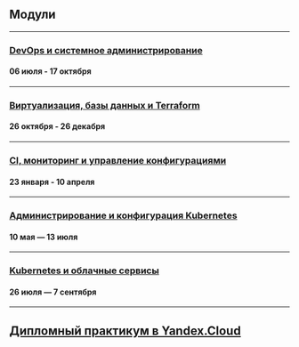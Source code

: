 ## Модули

---

### [DevOps и системное администрирование](./sysadm-homeworks/README.md)
#### 06 июля - 17 октября

---

### [Виртуализация, базы данных и Terraform](./virt-homeworks/README.md)
#### 26 октября - 26 декабря

---

### [CI, мониторинг и управление конфигурациями](./mnt-homeworks/README.md)
#### 23 января - 10 апреля

---

### [Администрирование и конфигурация Kubernetes](./adm-kub/README.md)
#### 10 мая — 13 июля

---

### [Kubernetes и облачные сервисы](./clokub-homeworks/README.md)
#### 26 июля — 7 сентября

---

## [Дипломный практикум в Yandex.Cloud](./devops-diplom-yandexcloud/README.md)

